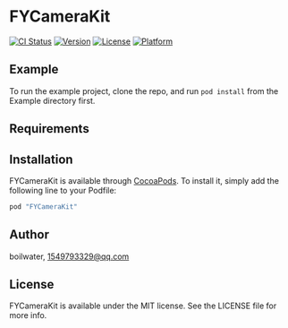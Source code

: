 # FYCameraKit

[![CI Status](http://img.shields.io/travis/boilwater/FYCameraKit.svg?style=flat)](https://travis-ci.org/boilwater/FYCameraKit)
[![Version](https://img.shields.io/cocoapods/v/FYCameraKit.svg?style=flat)](http://cocoapods.org/pods/FYCameraKit)
[![License](https://img.shields.io/cocoapods/l/FYCameraKit.svg?style=flat)](http://cocoapods.org/pods/FYCameraKit)
[![Platform](https://img.shields.io/cocoapods/p/FYCameraKit.svg?style=flat)](http://cocoapods.org/pods/FYCameraKit)

## Example

To run the example project, clone the repo, and run `pod install` from the Example directory first.

## Requirements

## Installation

FYCameraKit is available through [CocoaPods](http://cocoapods.org). To install
it, simply add the following line to your Podfile:

```ruby
pod "FYCameraKit"
```

## Author

boilwater, 1549793329@qq.com

## License

FYCameraKit is available under the MIT license. See the LICENSE file for more info.
